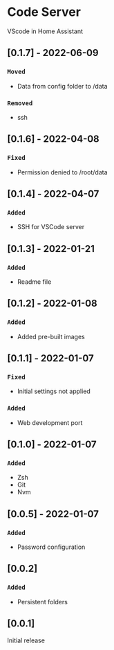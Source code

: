 # Code Server

VScode in Home Assistant

## [0.1.7] - 2022-06-09

### `Moved`

- Data from config folder to /data

### `Removed`

- ssh

## [0.1.6] - 2022-04-08

### `Fixed`

- Permission denied to /root/data

## [0.1.4] - 2022-04-07

### `Added`

- SSH for VSCode server

## [0.1.3] - 2022-01-21

### `Added`

- Readme file

## [0.1.2] - 2022-01-08

### `Added`

- Added pre-built images

## [0.1.1] - 2022-01-07

### `Fixed`

- Initial settings not applied

### `Added`

- Web development port

## [0.1.0] - 2022-01-07

### `Added`

- Zsh
- Git
- Nvm

## [0.0.5] - 2022-01-07

### `Added`

- Password configuration

## [0.0.2]

### `Added`

- Persistent folders

## [0.0.1]

Initial release
